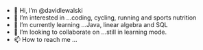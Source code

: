 - 👋 Hi, I’m @davidlewalski
- 👀 I’m interested in ...coding, cycling, running and sports nutrition
- 🌱 I’m currently learning ...Java, linear algebra and SQL
- 💞️ I’m looking to collaborate on ...still in learning mode.
- 📫 How to reach me ...

<!---
davidlewalski/davidlewalski is a ✨ special ✨ repository because its `README.md` (this file) appears on your GitHub profile.
You can click the Preview link to take a look at your changes.
--->
